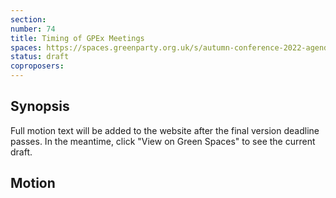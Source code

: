 ```yaml
---
section:
number: 74
title: Timing of GPEx Meetings
spaces: https://spaces.greenparty.org.uk/s/autumn-conference-2022-agenda-forum/?contentId=100395
status: draft
coproposers:
---
```

## Synopsis
Full motion text will be added to the website after the final version deadline passes. In the meantime, click "View on Green Spaces" to see the current draft.

## Motion
